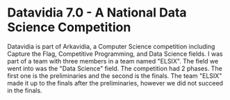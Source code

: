 # Datavidia 7.0 - A National Data Science Competition

Datavidia is part of Arkavidia, a Computer Science competition including Capture the Flag, Competitive Programming, and Data Science fields. I was part of a team with three members in a team named "ELSIX". The field we went into was the "Data Science" field. The competition had 2 phases. The first one is the preliminaries and the second is the finals. The team "ELSIX" made it up to the finals after the preliminaries, however we did not succeed in the finals.

